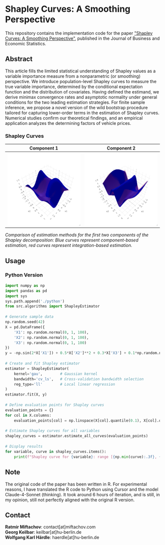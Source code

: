 # Shapley Curves: A Smoothing Perspective

This repository contains the implementation code for the paper ["Shapley Curves: A Smoothing Perspective"](https://www.tandfonline.com/doi/full/10.1080/07350015.2024.2365781), published in the Journal of Business and Economic Statistics.

## Abstract

This article fills the limited statistical understanding of Shapley values as a variable importance measure from a nonparametric (or smoothing) perspective. We introduce population-level Shapley curves to measure the true variable importance, determined by the conditional expectation function and the distribution of covariates. Having defined the estimand, we derive minimax convergence rates and asymptotic normality under general conditions for the two leading estimation strategies. For finite sample inference, we propose a novel version of the wild bootstrap procedure tailored for capturing lower-order terms in the estimation of Shapley curves. Numerical studies confirm our theoretical findings, and an empirical application analyzes the determining factors of vehicle prices.


### Shapley Curves

<div align="center">

| Component 1 | Component 2 |
|-------------|-------------|
| ![Component 1](R/visualization/surface_plots/comp1.png) | ![Component 2](R/visualization/surface_plots/comp2.png) |

</div>

*Comparison of estimation methods for the first two components of the Shapley decomposition: Blue curves represent component-based estimation, red curves represent integration-based estimation.*



## Usage


### Python Version  
```python
import numpy as np
import pandas as pd
import sys
sys.path.append('./python')
from src.algorithms import ShapleyEstimator

# Generate sample data
np.random.seed(42)
X = pd.DataFrame({
    'X1': np.random.normal(0, 1, 100),
    'X2': np.random.normal(0, 1, 100), 
    'X3': np.random.normal(0, 1, 100)
})
y = -np.sin(2*X['X1']) + 0.5*X['X2']**2 + 0.3*X['X3'] + 0.1*np.random.normal(0, 1, 100)

# Create and fit Shapley estimator
estimator = ShapleyEstimator(
    kernel='gau',        # Gaussian kernel
    bandwidth='cv_ls',   # Cross-validation bandwidth selection
    reg_type='ll'        # Local linear regression
)
estimator.fit(X, y)

# Define evaluation points for Shapley curves
evaluation_points = {}
for col in X.columns:
    evaluation_points[col] = np.linspace(X[col].quantile(0.1), X[col].quantile(0.9), 20)

# Estimate Shapley curves for all variables
shapley_curves = estimator.estimate_all_curves(evaluation_points)

# Display results
for variable, curve in shapley_curves.items():
    print(f"Shapley curve for {variable}: range [{np.min(curve):.3f}, {np.max(curve):.3f}]")
```

## Note
The original code of the paper has been written in R. For experimental reasons, I have translated the R code to Python using Cursor and the model Claude-4-Sonnet (thinking). It took around 6 hours of iteration, and is still, in my opinion, still not perfectly aligned with the original R version.

## Contact

**Ratmir Miftachov**: contact[at]miftachov.com  
**Georg Keilbar**: keilbar[at]hu-berlin.de  
**Wolfgang Karl Härdle**: haerdle[at]hu-berlin.de 